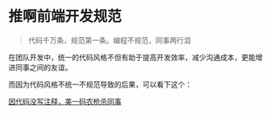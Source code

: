 # 推啊前端开发规范

> 代码千万条，规范第一条。编程不规范，同事两行泪

在团队开发中，统一的代码风格不但有助于提高开发效率，减少沟通成本，更能增进同事之间的友谊。

而因为代码风格不统一不规范导致的后果，可以看下这个：

[因代码没写注释，美一码农枪杀同事](https://mp.weixin.qq.com/s/9VW3u0jQhhBepIFYdmhtig)
